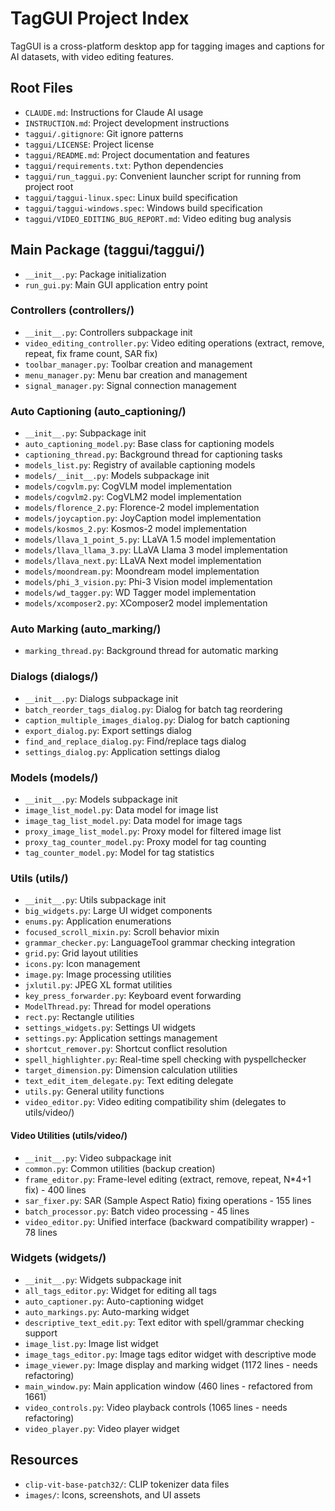 # TagGUI Project Index

TagGUI is a cross-platform desktop app for tagging images and captions for AI datasets, with video editing features.

## Root Files
- `CLAUDE.md`: Instructions for Claude AI usage
- `INSTRUCTION.md`: Project development instructions
- `taggui/.gitignore`: Git ignore patterns
- `taggui/LICENSE`: Project license
- `taggui/README.md`: Project documentation and features
- `taggui/requirements.txt`: Python dependencies
- `taggui/run_taggui.py`: Convenient launcher script for running from project root
- `taggui/taggui-linux.spec`: Linux build specification
- `taggui/taggui-windows.spec`: Windows build specification
- `taggui/VIDEO_EDITING_BUG_REPORT.md`: Video editing bug analysis

## Main Package (taggui/taggui/)
- `__init__.py`: Package initialization
- `run_gui.py`: Main GUI application entry point

### Controllers (controllers/)
- `__init__.py`: Controllers subpackage init
- `video_editing_controller.py`: Video editing operations (extract, remove, repeat, fix frame count, SAR fix)
- `toolbar_manager.py`: Toolbar creation and management
- `menu_manager.py`: Menu bar creation and management
- `signal_manager.py`: Signal connection management

### Auto Captioning (auto_captioning/)
- `__init__.py`: Subpackage init
- `auto_captioning_model.py`: Base class for captioning models
- `captioning_thread.py`: Background thread for captioning tasks
- `models_list.py`: Registry of available captioning models
- `models/__init__.py`: Models subpackage init
- `models/cogvlm.py`: CogVLM model implementation
- `models/cogvlm2.py`: CogVLM2 model implementation
- `models/florence_2.py`: Florence-2 model implementation
- `models/joycaption.py`: JoyCaption model implementation
- `models/kosmos_2.py`: Kosmos-2 model implementation
- `models/llava_1_point_5.py`: LLaVA 1.5 model implementation
- `models/llava_llama_3.py`: LLaVA Llama 3 model implementation
- `models/llava_next.py`: LLaVA Next model implementation
- `models/moondream.py`: Moondream model implementation
- `models/phi_3_vision.py`: Phi-3 Vision model implementation
- `models/wd_tagger.py`: WD Tagger model implementation
- `models/xcomposer2.py`: XComposer2 model implementation

### Auto Marking (auto_marking/)
- `marking_thread.py`: Background thread for automatic marking

### Dialogs (dialogs/)
- `__init__.py`: Dialogs subpackage init
- `batch_reorder_tags_dialog.py`: Dialog for batch tag reordering
- `caption_multiple_images_dialog.py`: Dialog for batch captioning
- `export_dialog.py`: Export settings dialog
- `find_and_replace_dialog.py`: Find/replace tags dialog
- `settings_dialog.py`: Application settings dialog

### Models (models/)
- `__init__.py`: Models subpackage init
- `image_list_model.py`: Data model for image list
- `image_tag_list_model.py`: Data model for image tags
- `proxy_image_list_model.py`: Proxy model for filtered image list
- `proxy_tag_counter_model.py`: Proxy model for tag counting
- `tag_counter_model.py`: Model for tag statistics

### Utils (utils/)
- `__init__.py`: Utils subpackage init
- `big_widgets.py`: Large UI widget components
- `enums.py`: Application enumerations
- `focused_scroll_mixin.py`: Scroll behavior mixin
- `grammar_checker.py`: LanguageTool grammar checking integration
- `grid.py`: Grid layout utilities
- `icons.py`: Icon management
- `image.py`: Image processing utilities
- `jxlutil.py`: JPEG XL format utilities
- `key_press_forwarder.py`: Keyboard event forwarding
- `ModelThread.py`: Thread for model operations
- `rect.py`: Rectangle utilities
- `settings_widgets.py`: Settings UI widgets
- `settings.py`: Application settings management
- `shortcut_remover.py`: Shortcut conflict resolution
- `spell_highlighter.py`: Real-time spell checking with pyspellchecker
- `target_dimension.py`: Dimension calculation utilities
- `text_edit_item_delegate.py`: Text editing delegate
- `utils.py`: General utility functions
- `video_editor.py`: Video editing compatibility shim (delegates to utils/video/)

#### Video Utilities (utils/video/)
- `__init__.py`: Video subpackage init
- `common.py`: Common utilities (backup creation)
- `frame_editor.py`: Frame-level editing (extract, remove, repeat, N*4+1 fix) - 400 lines
- `sar_fixer.py`: SAR (Sample Aspect Ratio) fixing operations - 155 lines
- `batch_processor.py`: Batch video processing - 45 lines
- `video_editor.py`: Unified interface (backward compatibility wrapper) - 78 lines

### Widgets (widgets/)
- `__init__.py`: Widgets subpackage init
- `all_tags_editor.py`: Widget for editing all tags
- `auto_captioner.py`: Auto-captioning widget
- `auto_markings.py`: Auto-marking widget
- `descriptive_text_edit.py`: Text editor with spell/grammar checking support
- `image_list.py`: Image list widget
- `image_tags_editor.py`: Image tags editor widget with descriptive mode
- `image_viewer.py`: Image display and marking widget (1172 lines - needs refactoring)
- `main_window.py`: Main application window (460 lines - refactored from 1661)
- `video_controls.py`: Video playback controls (1065 lines - needs refactoring)
- `video_player.py`: Video player widget

## Resources
- `clip-vit-base-patch32/`: CLIP tokenizer data files
- `images/`: Icons, screenshots, and UI assets